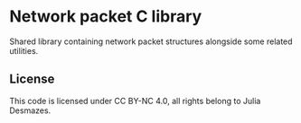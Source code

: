 # Network packet C library

Shared library containing network packet structures alongside some
related utilities.

## License

This code is licensed under CC BY-NC 4.0, all rights belong to Julia Desmazes. 
